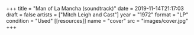 +++
title = "Man of La Mancha (soundtrack)"
date = 2019-11-14T21:17:03
draft = false
artists = ["Mitch Leigh and Cast"]
year = "1972"
format = "LP"
condition = "Used"
[[resources]]
  name = "cover"
  src = "images/cover.jpg"
+++
